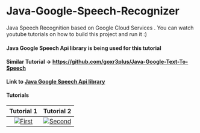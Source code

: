 # Java-Google-Speech-Recognizer

Java Speech Recognition based on Google Cloud Services . You can watch youtube tutorials on how to build this project and run it :)

#### Java Google Speech Api library is being used for this tutorial

#### Similar Tutorial -> https://github.com/goxr3plus/Java-Google-Text-To-Speech

**Link to [Java Google Speech Api library](https://github.com/goxr3plus/java-google-speech-api)**


#### Tutorials

| Tutorial 1 | Tutorial 2 |
|:-:|:-:|
| [![First](http://img.youtube.com/vi/H9G02EkohtU/0.jpg)](https://www.youtube.com/watch?v=H9G02EkohtU)  | [![Second](http://img.youtube.com/vi/-AMoR_WPV_M/0.jpg)](https://www.youtube.com/watch?v=-AMoR_WPV_M) |

